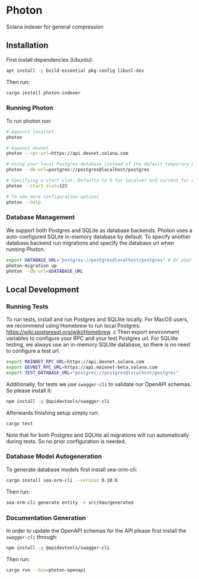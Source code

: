 # Photon

Solana indexer for general compression

## Installation

First install dependencies (Ubuntu):

```bash
apt install -y build-essential pkg-config libssl-dev
```

Then run:
```bash
cargo install photon-indexer
```

### Running Photon 

To run photon run:

```bash
# Against localnet
photon

# Against devnet
photon --rpc-url=https://api.devnet.solana.com

# Using your local Postgres database instead of the default temporary SQL database
photon --db-url=postgres://postgres@localhost/postgres

# Specifying a start slot. Defaults to 0 for localnet and current for devnet/mainnet
photon --start-slot=123 

# To see more configuration options
photon --help
```

### Database Management

We support both Postgres and SQLite as database backends. Photon uses a auto-configured SQLite
in-memory database by default. To specify another database backend run migrations and specify the
database url when running Photon.

```bash
export DATABASE_URL="postgres://postgres@localhost/postgres" # Or your SQLlite database url
photon-migration up
photon --db-url=$DATABASE_URL
```

## Local Development

### Running Tests

To run tests, install and run Postgres and SQLlite locally. For MacOS users, we recommend using
Homebrew to run local Postgres: https://wiki.postgresql.org/wiki/Homebrew.
c
Then export environment variables to configure your RPC and your test Postgres url. For SQLlite testing,
we always use an in-memory SQLlite database, so there is no need to configure a test url.

```bash
export MAINNET_RPC_URL=https://api.devnet.solana.com
export DEVNET_RPC_URL=https://api.mainnet-beta.solana.com
export TEST_DATABASE_URL="postgres://postgres@localhost/postgres"
```

Additionally, for tests we use `swagger-cli` to validate our OpenAPI schemas. So please install it:
```bash
npm install -g @apidevtools/swagger-cli
```

Afterwards finishing setup simply run:
```bash
cargo test
```

Note that for both Postgres and SQLlite all migrations will run automatically during tests. So no
prior configuration is needed.

### Database Model Autogeneration

To generate database models first install sea-orm-cli:
```bash
cargo install sea-orm-cli --version 0.10.6
```

Then run:
```bash
sea-orm-cli generate entity -o src/dao/generated
```


### Documentation Generation

In order to update the OpenAPI schemas for the API please first install the `swagger-cli` through:

```bash
npm install -g @apidevtools/swagger-cli
```

Then run:
```bash
cargo run --bin=photon-openapi
```
